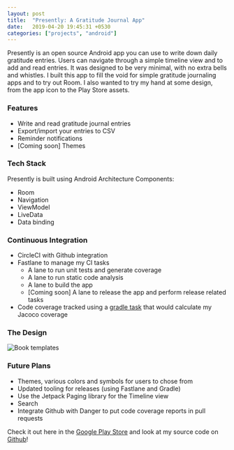 ```yaml
---
layout: post
title:  "Presently: A Gratitude Journal App"
date:   2019-04-20 19:45:31 +0530
categories: ["projects", "android"]
---
```

Presently is an open source Android app you can use to write down daily gratitude entries. Users can navigate through a simple timeline view and to add and read entries. It was designed to be very minimal, with no extra bells and whistles. I built this app to fill the void for simple gratitude journaling apps and to try out Room. I also wanted to try my hand at some design, from the app icon to the Play Store assets. 

### Features
  - Write and read gratitude journal entries
  - Export/import your entries to CSV 
  - Reminder notifications
  - [Coming soon] Themes

### Tech Stack
Presently is built using Android Architecture Components:
  - Room
  - Navigation
  - ViewModel
  - LiveData
  - Data binding
  
### Continuous Integration
  - CircleCI with Github integration
  - Fastlane to manage my CI tasks
       - A lane to run unit tests and generate coverage
       - A lane to run static code analysis
       - A lane to build the app
       - [Coming soon] A lane to release the app and perform release related tasks
   - Code coverage tracked using a [gradle task](https://github.com/alisonthemonster/Presently/blob/develop/app/jacoco.gradle) that would calculate my Jacoco coverage

### The Design
![Book templates](https://i.imgur.com/Hs6kxWi.png)


### Future Plans
  - Themes, various colors and symbols for users to chose from
  - Updated tooling for releases (using Fastlane and Gradle)
  - Use the Jetpack Paging library for the Timeline view
  - Search
  - Integrate Github with Danger to put code coverage reports in pull requests

Check it out here in the [Google Play Store](https://play.google.com/store/apps/details?id=journal.gratitude.com.gratitudejournal&hl=en)
 and look at my source code on [Github](https://github.com/alisonthemonster/Presently)!
